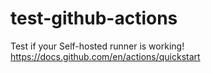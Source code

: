 # test-github-actions
Test if your Self-hosted runner is working! https://docs.github.com/en/actions/quickstart
